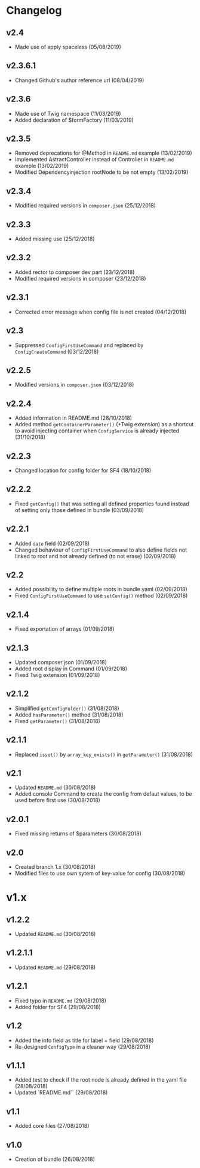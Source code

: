 # Changelog

v2.4
----
- Made use of apply spaceless (05/08/2019)

v2.3.6.1
--------
- Changed Github's author reference url (08/04/2019)

v2.3.6
------
- Made use of Twig namespace (11/03/2019)
- Added declaration of $formFactory (11/03/2019)

v2.3.5
------
- Removed deprecations for @Method in `README.md` example (13/02/2019)
- Implemented AstractController instead of Controller in `README.md` example (13/02/2019)
- Modified Dependencyinjection rootNode to be not empty (13/02/2019)

v2.3.4
------
- Modified required versions in `composer.json` (25/12/2018)

v2.3.3
------
- Added missing use (25/12/2018)

v2.3.2
------
- Added rector to composer dev part (23/12/2018)
- Modified required versions in composer (23/12/2018)

v2.3.1
------
- Corrected error message when config file is not created (04/12/2018)

v2.3
----
- Suppressed `ConfigFirstUseCommand` and replaced by `ConfigCreateCommand` (03/12/2018)

v2.2.5
------
- Modified versions in `composer.json` (03/12/2018)

v2.2.4
------
- Added information in README.md (28/10/2018)
- Added method `getContainerParameter()` (+Twig extension) as a shortcut to avoid injecting container when `ConfigService` is already injected (31/10/2018)

v2.2.3
------
- Changed location for config folder for SF4 (18/10/2018)

v2.2.2
------
- Fixed `getConfig()` that was setting all defined properties found instead of setting only those defined in bundle (03/09/2018)

v2.2.1
------
- Added `date` field (02/09/2018)
- Changed behaviour of `ConfigFirstUseCommand` to also define fields not linked to root and not already defined (to not erase) (02/09/2018)

v2.2
----
- Added possibility to define multiple roots in bundle.yaml (02/09/2018)
- Fixed `ConfigFirstUseCommand` to use `setConfig()` method (02/09/2018)

v2.1.4
------
- Fixed exportation of arrays (01/09/2018)

v2.1.3
------
- Updated composer.json (01/09/2018)
- Added root display in Command (01/09/2018)
- Fixed Twig extension (01/09/2018)

v2.1.2
------
- Simplified `getConfigFolder()` (31/08/2018)
- Added `hasParameter()` method (31/08/2018)
- Fixed `getParameter()` (31/08/2018)

v2.1.1
------
- Replaced `isset()` by `array_key_exists()` in `getParameter()` (31/08/2018)

v2.1
----
- Updated `README.md` (30/08/2018)
- Added console Command to create the config from defaut values, to be used before first use (30/08/2018)

v2.0.1
------
- Fixed missing returns of $parameters (30/08/2018)

v2.0
----
- Created branch 1.x (30/08/2018)
- Modified files to use own sytem of key-value for config (30/08/2018)


v1.x
====

v1.2.2
------
- Updated `README.md` (30/08/2018)

v1.2.1.1
--------
- Updated `README.md` (29/08/2018)

v1.2.1
------
- Fixed typo in `README.md` (29/08/2018)
- Added folder for SF4 (29/08/2018)

v1.2
----
- Added the info field as title for label + field (29/08/2018)
- Re-designed `ConfigType` in a cleaner way (29/08/2018)

v1.1.1
------
- Added test to check if the root node is already defined in the yaml file (28/08/2018)
- Updated `README.md`` (29/08/2018)

v1.1
----
- Added core files (27/08/2018)

v1.0
----
- Creation of bundle (26/08/2018)
